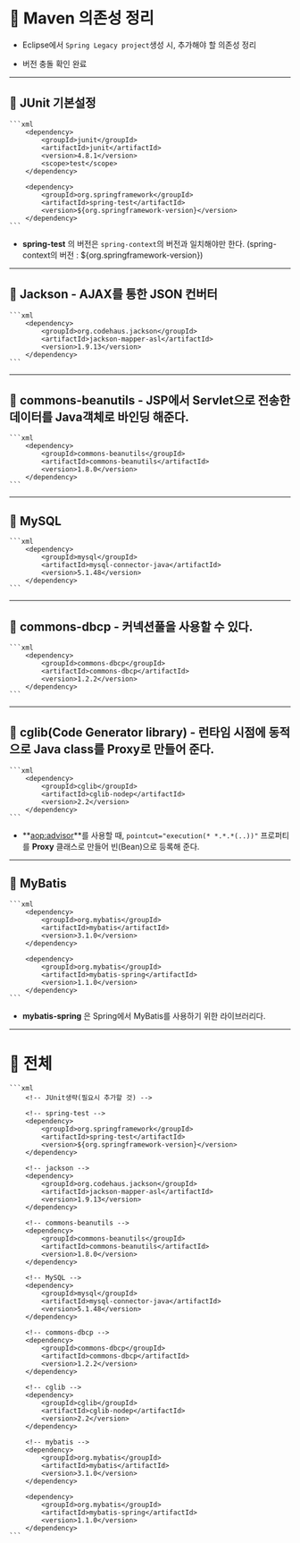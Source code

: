 # 🐫 Maven 의존성 정리

* Eclipse에서 ``Spring Legacy project``생성 시, 추가해야 할 의존성 정리

* 버전 충돌 확인 완료

---

## 🐫 JUnit 기본설정

    ```xml
        <dependency>
		    <groupId>junit</groupId>
		    <artifactId>junit</artifactId>
		    <version>4.8.1</version>
		    <scope>test</scope>
		</dependency>
		
        <dependency>
            <groupId>org.springframework</groupId>
            <artifactId>spring-test</artifactId>
            <version>${org.springframework-version}</version>
        </dependency>
    ```

* **spring-test** 의 버전은 ``spring-context``의 버전과 일치해야만 한다. (spring-context의 버전 : ${org.springframework-version})

---

## 🐫 Jackson - AJAX를 통한 JSON 컨버터

    ```xml
        <dependency>
			<groupId>org.codehaus.jackson</groupId>
			<artifactId>jackson-mapper-asl</artifactId>
			<version>1.9.13</version>
		</dependency>
    ```

---

## 🐫 commons-beanutils - JSP에서 Servlet으로 전송한 데이터를 Java객체로 바인딩 해준다.

    ```xml
        <dependency>
			<groupId>commons-beanutils</groupId>
			<artifactId>commons-beanutils</artifactId>
			<version>1.8.0</version>
		</dependency>
    ```

---

## 🐫 MySQL

    ```xml
		<dependency>
			<groupId>mysql</groupId>
			<artifactId>mysql-connector-java</artifactId>
			<version>5.1.48</version>
		</dependency>
    ```

---

## 🐫 commons-dbcp - 커넥션풀을 사용할 수 있다.

    ```xml
		<dependency>
			<groupId>commons-dbcp</groupId>
			<artifactId>commons-dbcp</artifactId>
			<version>1.2.2</version>
		</dependency>
    ```

---

## 🐫 cglib(Code Generator library) - 런타임 시점에 동적으로 Java class를 Proxy로 만들어 준다.

    ```xml
        <dependency>
			<groupId>cglib</groupId>
			<artifactId>cglib-nodep</artifactId>
			<version>2.2</version>
		</dependency>
    ```

* **<aop:advisor>**를 사용할 때, ``pointcut="execution(* *.*.*(..))"`` 프로퍼티를 **Proxy** 클래스로 만들어 빈(Bean)으로 등록해 준다.

---

## 🐫 MyBatis

    ```xml
		<dependency>
			<groupId>org.mybatis</groupId>
			<artifactId>mybatis</artifactId>
			<version>3.1.0</version>
		</dependency>
		
		<dependency>
			<groupId>org.mybatis</groupId>
			<artifactId>mybatis-spring</artifactId>
			<version>1.1.0</version>
		</dependency>
    ```

* **mybatis-spring** 은 Spring에서 MyBatis를 사용하기 위한 라이브러리다.

---

# 🐫 전체 <dependency>

    ```xml
        <!-- JUnit생략(필요시 추가할 것) -->

        <!-- spring-test -->
        <dependency>
            <groupId>org.springframework</groupId>
            <artifactId>spring-test</artifactId>
            <version>${org.springframework-version}</version>
        </dependency>

        <!-- jackson -->
        <dependency>
			<groupId>org.codehaus.jackson</groupId>
			<artifactId>jackson-mapper-asl</artifactId>
			<version>1.9.13</version>
		</dependency>

        <!-- commons-beanutils -->
        <dependency>
			<groupId>commons-beanutils</groupId>
			<artifactId>commons-beanutils</artifactId>
			<version>1.8.0</version>
		</dependency>

        <!-- MySQL -->
        <dependency>
			<groupId>mysql</groupId>
			<artifactId>mysql-connector-java</artifactId>
			<version>5.1.48</version>
		</dependency>

        <!-- commons-dbcp -->
        <dependency>
			<groupId>commons-dbcp</groupId>
			<artifactId>commons-dbcp</artifactId>
			<version>1.2.2</version>
		</dependency>

        <!-- cglib -->
        <dependency>
			<groupId>cglib</groupId>
			<artifactId>cglib-nodep</artifactId>
			<version>2.2</version>
		</dependency>

        <!-- mybatis -->
		<dependency>
			<groupId>org.mybatis</groupId>
			<artifactId>mybatis</artifactId>
			<version>3.1.0</version>
		</dependency>
		
		<dependency>
			<groupId>org.mybatis</groupId>
			<artifactId>mybatis-spring</artifactId>
			<version>1.1.0</version>
		</dependency>
    ```